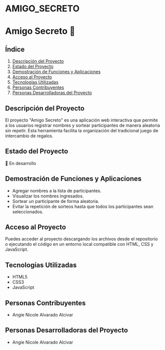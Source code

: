 # AMIGO_SECRETO

# Amigo Secreto 🎁

## Índice
1. [Descripción del Proyecto](#descripción-del-proyecto)
2. [Estado del Proyecto](#estado-del-proyecto)
3. [Demostración de Funciones y Aplicaciones](#demostración-de-funciones-y-aplicaciones)
4. [Acceso al Proyecto](#acceso-al-proyecto)
5. [Tecnologías Utilizadas](#tecnologías-utilizadas)
6. [Personas Contribuyentes](#personas-contribuyentes)
7. [Personas Desarrolladoras del Proyecto](#personas-desarrolladoras-del-proyecto)

## Descripción del Proyecto
El proyecto "Amigo Secreto" es una aplicación web interactiva que permite a los usuarios registrar nombres y sortear participantes de manera aleatoria sin repetir. Esta herramienta facilita la organización del tradicional juego de intercambio de regalos.

## Estado del Proyecto
📌 En desarrollo

## Demostración de Funciones y Aplicaciones
- Agregar nombres a la lista de participantes.
- Visualizar los nombres ingresados.
- Sortear un participante de forma aleatoria.
- Evitar la repetición de sorteos hasta que todos los participantes sean seleccionados.

## Acceso al Proyecto
Puedes acceder al proyecto descargando los archivos desde el repositorio o ejecutando el código en un entorno local compatible con HTML, CSS y JavaScript.

## Tecnologías Utilizadas
- HTML5
- CSS3
- JavaScript 

## Personas Contribuyentes
- Angie Nicole Alvarado Alcivar

## Personas Desarrolladoras del Proyecto
- Angie Nicole Alvarado Alcivar



